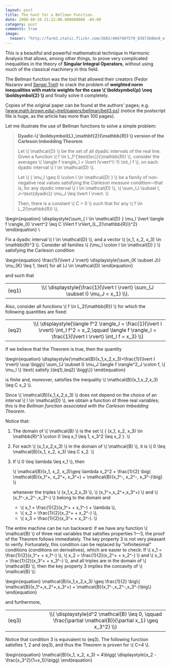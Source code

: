 ```yaml
---
layout: post
title: The hunt for a Bellman Function.
date: 2008-09-26 21:22:00.000000000 -04:00
category: post
comments: true
image:
  teaser: "http://farm3.static.flickr.com/2602/4047407579_8397368be9_o.jpg"
---
```


This is a beautiful and powerful mathematical technique in Harmonic Analysis that allows, among other things, to prove very complicated inequalities in the theory of **Singular Integral Operators**, without using much of the classical machinery in this field.

The Bellman function was the tool that allowed their creators (Fedor Nazarov and <a href="http://www.math.brown.edu/~treil">Sergei Treil</a>) to crack the problem of **weighted norm inequalities with matrix weights for the case <span>\\( \boldsymbol{p} \neq \boldsymbol{2} \\)</span>** and finally solve it completely.

Copies of the original paper can be found at the authors' pages; e.g. [<a href="http://www.math.brown.edu/~treil/papers/bellman/bell3.ps">www.math.brown.edu/~treil/papers/bellman/bell3.ps</a>] (notice the postscript file is huge, as the article has more than 100 pages).

Let me illustrate the use of Bellman functions to solve a simple problem:


> **Dyadic-<span>\\( \boldsymbol{L}_\mathbf{2}(\mathbb{R}) \\)</span> version of the Carleson Imbedding Theorem**
>
> Let <span>\\( \mathcal{D} \\)</span> be the set of all dyadic intervals of the real line.  Given a function <span>\\( f \in L_1^{\text{loc}}(\mathbb{R}) \\)</span>, consider the averages <span>\\( \langle f \rangle_I = \lvert I\rvert^{-1} \int_I f \\)</span>,  on each dyadic interval <span>\\( I \in \mathcal{D} \\)</span>.
>
>Let <span>\\( \{ \mu_I \geq 0 \colon I \in \mathcal{D} \} \\)</span> be a family of non-negative real values satisfying the *Carleson measure condition*—that is, for any dyadic interval <span>\\( I \in \mathcal{D} \\)</span>, <span>\\( \sum_{J \subset I, J~\text{dyadic}} \mu_J \leq \lvert I \rvert. \\)</span>
>
>Then, there is a constant <span>\\( C > 0 \\)</span> such that for any <span>\\( f \in L_2(\mathbb{R}) \\)</span>,
>
<div>
  \begin{equation}
 \displaystyle{\sum_{ I \in \mathcal{D} } \mu_I \lvert \langle f \rangle_{I} \rvert^2 \leq C \lVert f \rVert_{L_2(\mathbb{R})}^2}
 \end{equation}
 \</div>

Fix a dyadic interval <span>\\( I \in \mathcal{D} \\)</span>, and a vector <span>\\( (x_1, x_2, x_3) \in \mathbb{R}^3 \\)</span>.  Consider all families <span>\\( \{\mu_I \colon I \in \mathcal{D} \} \\)</span> satisfying the Carleson condition

<div>
\begin{equation}
 \frac{1}{\lvert J \rvert} \displaystyle{\sum_{K \subset J}} \mu_{K} \leq 1, \text{ for all }J \in \mathcal{D}
 \end{equation}
</div>

and such that

<table style="border-width:0;" width="100%">
<tbody>
<tr>
<td style="border-width:0;" width="15%">(eq1)</td>
<td style="text-align:center;border-width:0;"><span>\\( \displaystyle{\frac{1}{\lvert I \rvert} \sum_{J \subset I} \mu_J = x_1} \\)</span>.</td>
</tr>
</tbody>
</table>

Also, consider all functions <span>\\( f \in L_2(\mathbb{R}) \\)</span> for which the following quantities are fixed:

<table style="border-width:0;" width="100%">
<tbody>
<tr>
<td style="border-width:0;" width="15%">(eq2)</td>
<td style="text-align:center;border-width:0;"><span>\\( \displaystyle{\langle f^2 \rangle_I = \frac{1}{\lvert I \rvert} \int_I f^2 = x_2,\qquad \langle f \rangle_I = \frac{1}{\lvert I \rvert} \int_I f = x_3} \\)</span></td>
</tr>
</tbody>
</table>

If we believe that the Theorem is true, then the quantity

<div>
  \begin{equation}
 \displaystyle{\mathcal{B}(x_1,x_2,x_3)=\frac{1}{\lvert I \rvert} \sup \bigg\{ \sum_{J \subset I} \mu_J \langle f \rangle^2_J \colon f, \{ \mu_I \} \text{ satisfy }(eq1),(eq2) \bigg\}} 
 \end{equation}
</div>

is finite and, moreover, satisfies the inequality <span>\\( \mathcal{B}(x_1,x_2,x_3) \leq C x_2 \\)</span>.

Since <span>\\( \mathcal{B}(x_1,x_2,x_3) \\)</span> does not depend on the choice of an interval <span>\\( I \in \mathcal{D} \\)</span>, we obtain a function of three real variables; this is the *Bellman function associated with the Carleson Imbedding Theorem*.

Notice that:

1. The domain of <span>\\( \mathcal{B} \\)</span> is the set <span>\\( \{ (x_1, x_2, x_3) \in \mathbb{R}^3 \colon 0 \leq x_1 \leq 1, x_3^2 \leq x_2 \}. \\)</span>
2. For each <span>\\( (x_1,x_2,x_3) \\)</span> in the domain of <span>\\( \mathcal{B} \\)</span>, it is <span>\\( 0 \leq \mathcal{B}(x_1, x_2, x_3) \leq C x_2. \\)</span>
3.  If <span>\\( 0 \leq \lambda \leq x_1 \\)</span>, then

    <span>\\( \mathcal{B}(x_1, x_2, x_3)\geq \lambda x_2^2 + \frac{1}{2} \big\{ \mathcal{B}(x_1^+, x_2^+, x_3^+) + \mathcal{B}(x_1^-, x_2^-, x_3^-)\big\} \\)</span>

    whenever the triples <span>\\( (x_1,x_2,x_3) \\)</span>, <span>\\( (x_1^+,x_2^+,x_3^+) \\)</span> and <span>\\( (x_1^-,x_2^-,x_3^-) \\)</span> belong to the domain and

    * <span>\\( x_1 = \frac{1}{2}(x_1^+ + x_1^-) + \lambda \\)</span>,
    * <span>\\( x_2 = \frac{1}{2}(x_2^+ + x_2^-) \\)</span>,
    * <span>\\( x_3 = \frac{1}{2}(x_3^+ + x_3^-). \\)</span>

The entire machine can be run backward: if we have any function <span>\\( \mathcal{B} \\)</span> of three real variables that satisfies properties 1—3, the proof of the Theorem follows immediately. The key property 3 is not very pleasant to verify.  Fortunately, this condition can be replaced by "infinitesimal" conditions (conditions on derivatives), which are easier to check:  If <span>\\( x_1 = \frac{1}{2}(x_1^+ + x_1^-) \\)</span>, <span>\\( x_2 = \frac{1}{2}(x_2^+ + x_2^-) \\)</span> and <span>\\( x_3 = \frac{1}{2}(x_3^+ + x_3^-) \\)</span>, and all triples are in the domain of <span>\\( \mathcal{B} \\)</span>, then the key property 3 implies the concavity of <span>\\( \mathcal{B} \\)</span>:

<div>
  \begin{equation}
 \mathcal{B}(x_1,x_2,x_3) \geq \frac{1}{2} \big\{ \mathcal{B}(x_1^+,x_2^+,x_3^+) + \mathcal{B}(x_1^-,x_2^-,x_3^-)\big\}
 \end{equation}
</div>

and furthermore,

<table style="border-width:0;" width="100%">
<tbody>
<tr>
<td style="border-width:0;" width="25%">(eq3)</td>
<td style="text-align:center;border-width:0;"><span>\\( \displaystyle{d^2 \mathcal{B} \leq 0, \qquad \frac{\partial \mathcal{B}}{\partial x_1} \geq x_3^2} \\)</span></td>
</tr>
</tbody>
</table>

Notice that condition 3 is equivalent to (eq3). The following function satisfies 1, 2 and (eq3), and thus the Theorem is proven for  <span>\\( C=4 \\)</span>.

<div>
  \begin{equation}
 \mathcal{B}(x_1, x_2, x_3) = 4\bigg( \displaystyle{x_2 - \frac{x_3^2}{1+x_1}}\bigg)
\end{equation}
</div>
